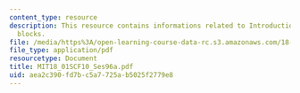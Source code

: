 ```yaml
---
content_type: resource
description: This resource contains informations related to Introduction to stacking
  blocks.
file: /media/https%3A/open-learning-course-data-rc.s3.amazonaws.com/18-01sc-single-variable-calculus-fall-2010/aea2c390fd7bc5a7725ab5025f2779e8_MIT18_01SCF10_Ses96a.pdf
file_type: application/pdf
resourcetype: Document
title: MIT18_01SCF10_Ses96a.pdf
uid: aea2c390-fd7b-c5a7-725a-b5025f2779e8
---
```

